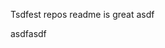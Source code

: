 Tsdfest repos readme is great asdf







asdfasdf





















































